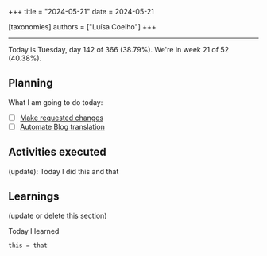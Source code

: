 +++
title = "2024-05-21"
date = 2024-05-21

[taxonomies]
authors = ["Luísa Coelho"]
+++

---

Today is Tuesday, day 142 of 366 (38.79%). We're in week 21 of 52 (40.38%).

## Planning

What I am going to do today:

- [ ] [Make requested changes](https://github.com/OmnicodeSolutions/scanspend/pull/2#pullrequestreview-2051203739)
- [ ] [Automate Blog translation](https://github.com/OmnicodeSolutions/blog/issues/182)

## Activities executed

(update): Today I did this and that

## Learnings

(update or delete this section)

Today I learned
```
this = that
```
